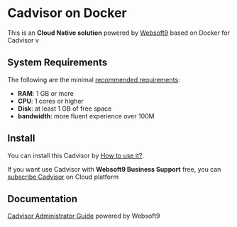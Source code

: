 # Cadvisor on Docker  

This is an **Cloud Native solution** powered by [Websoft9](https://www.websoft9.com) based on Docker for Cadvisor v

## System Requirements

The following are the minimal [recommended requirements](https://github.com/google/cadvisor.git):

* **RAM**: 1 GB or more
* **CPU**: 1 cores or higher
* **Disk**: at least 1 GB of free space
* **bandwidth**: more fluent experience over 100M  

## Install

You can install this Cadvisor by [How to use it?](https://github.com/Websoft9/docker-library#how-to-use-it).   

If you want use Cadvisor with **Websoft9 Business Support** free, you can [subscribe Cadvisor](https://www.websoft9.com/apps) on Cloud platform

## Documentation

[Cadvisor Administrator Guide](https://support.websoft9.com/docs/cadvisor) powered by Websoft9

